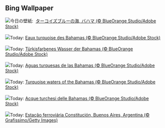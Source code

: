 ## Bing Wallpaper
![](https://www.bing.com/th?id=OHR.BahamaBlues_JA-JP9790462699_UHD.jpg&w=1000)今日の壁紙: &nbsp;[ターコイズブルーの海, バハマ (© BlueOrange Studio/Adobe Stock)](https://www.bing.com/th?id=OHR.BahamaBlues_JA-JP9790462699_UHD.jpg)
<br><br/>
![](https://www.bing.com/th?id=OHR.BahamaBlues_FR-FR8439615037_UHD.jpg&w=1000)Today: [Eaux turquoise des Bahamas (© BlueOrange Studio/Adobe Stock)](https://www.bing.com/th?id=OHR.BahamaBlues_FR-FR8439615037_UHD.jpg)
<br><br/>
![](https://www.bing.com/th?id=OHR.BahamaBlues_DE-DE5750119392_UHD.jpg&w=1000)Today: [Türkisfarbenes Wasser der Bahamas (© BlueOrange Studio/Adobe Stock)](https://www.bing.com/th?id=OHR.BahamaBlues_DE-DE5750119392_UHD.jpg)
<br><br/>
![](https://www.bing.com/th?id=OHR.BahamaBlues_ES-ES3186595692_UHD.jpg&w=1000)Today: [Aguas turquesas de las Bahamas (© BlueOrange Studio/Adobe Stock)](https://www.bing.com/th?id=OHR.BahamaBlues_ES-ES3186595692_UHD.jpg)
<br><br/>
![](https://www.bing.com/th?id=OHR.BahamaBlues_EN-GB3767867532_UHD.jpg&w=1000)Today: [Turquoise waters of the Bahamas (© BlueOrange Studio/Adobe Stock)](https://www.bing.com/th?id=OHR.BahamaBlues_EN-GB3767867532_UHD.jpg)
<br><br/>
![](https://www.bing.com/th?id=OHR.BahamaBlues_IT-IT2994052693_UHD.jpg&w=1000)Today: [Acque turchesi delle Bahamas (© BlueOrange Studio/Adobe Stock)](https://www.bing.com/th?id=OHR.BahamaBlues_IT-IT2994052693_UHD.jpg)
<br><br/>
![](https://www.bing.com/th?id=OHR.ConstitucionStation_PT-BR4627636298_UHD.jpg&w=1000)Today: [Estação ferroviária Constitución, Buenos Aires, Argentina (© Grafissimo/Getty Images)](https://www.bing.com/th?id=OHR.ConstitucionStation_PT-BR4627636298_UHD.jpg)
<br><br/>
